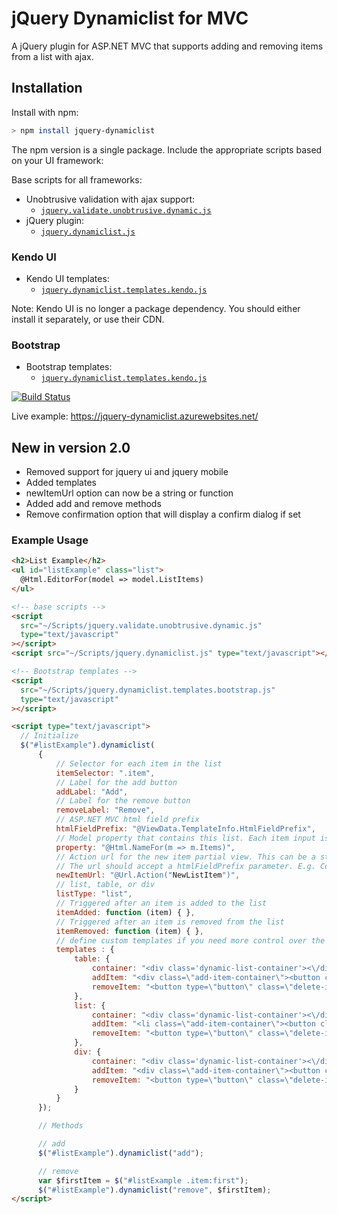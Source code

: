 # jQuery Dynamiclist for MVC

A jQuery plugin for ASP.NET MVC that supports adding and removing items from a list with ajax.

## Installation

Install with npm:

```bash
> npm install jquery-dynamiclist
```

The npm version is a single package. Include the appropriate scripts based on your UI framework:

Base scripts for all frameworks:

- Unobtrusive validation with ajax support:
  - [`jquery.validate.unobtrusive.dynamic.js`](./src/jquery.validate.unobtrusive.dynamic.js)
- jQuery plugin:
  - [`jquery.dynamiclist.js`](./src/jquery.dynamiclist.js)

### Kendo UI

- Kendo UI templates:
  - [`jquery.dynamiclist.templates.kendo.js`](./src/jquery.dynamiclist.templates.kendo.js)

Note: Kendo UI is no longer a package dependency. You should either install it separately, or use their CDN.

### Bootstrap

- Bootstrap templates:
  - [`jquery.dynamiclist.templates.kendo.js`](./src/jquery.dynamiclist.templates.kendo.js)

[![Build Status](https://dev.azure.com/jrummell/jquery.dynamiclist/_apis/build/status/jrummell.jquery.dynamiclist?branchName=master)](https://dev.azure.com/jrummell/jquery.dynamiclist/_build/latest?definitionId=1&branchName=master)

Live example: <https://jquery-dynamiclist.azurewebsites.net/>

## New in version 2.0

- Removed support for jquery ui and jquery mobile
- Added templates
- newItemUrl option can now be a string or function
- Added add and remove methods
- Remove confirmation option that will display a confirm dialog if set

### Example Usage

```html
<h2>List Example</h2>
<ul id="listExample" class="list">
  @Html.EditorFor(model => model.ListItems)
</ul>

<!-- base scripts -->
<script
  src="~/Scripts/jquery.validate.unobtrusive.dynamic.js"
  type="text/javascript"
></script>
<script src="~/Scripts/jquery.dynamiclist.js" type="text/javascript"></script>

<!-- Bootstrap templates -->
<script
  src="~/Scripts/jquery.dynamiclist.templates.bootstrap.js"
  type="text/javascript"
></script>

<script type="text/javascript">
  // Initialize
  $("#listExample").dynamiclist(
      {
          // Selector for each item in the list
          itemSelector: ".item",
          // Label for the add button
          addLabel: "Add",
          // Label for the remove button
          removeLabel: "Remove",
          // ASP.NET MVC html field prefix
          htmlFieldPrefix: "@ViewData.TemplateInfo.HtmlFieldPrefix",
          // Model property that contains this list. Each item input is assumed to have a name of HtmlFieldPrefix.Property[index].BindingProperty
          property: "@Html.NameFor(m => m.Items)",
          // Action url for the new item partial view. This can be a string or function.
          // The url should accept a htmlFieldPrefix parameter. E.g. Controller/Action?htmlFieldPrefix=Model.Property
          newItemUrl: "@Url.Action("NewListItem")",
          // list, table, or div
          listType: "list",
          // Triggered after an item is added to the list
          itemAdded: function (item) { },
          // Triggered after an item is removed from the list
          itemRemoved: function (item) { },
          // define custom templates if you need more control over the styling
          templates : {
              table: {
                  container: "<div class='dynamic-list-container'><\/div>",
                  addItem: "<div class=\"add-item-container\"><button class=\"add-item\">{addLabel}<\/button><\/div>",
                  removeItem: "<button type=\"button\" class=\"delete-item\">{removeLabel}</button>"
              },
              list: {
                  container: "<div class='dynamic-list-container'><\/div>",
                  addItem: "<li class=\"add-item-container\"><button class=\"add-item\">{addLabel}<\/button><\/li>",
                  removeItem: "<button type=\"button\" class=\"delete-item\">{removeLabel}</button>"
              },
              div: {
                  container: "<div class='dynamic-list-container'><\/div>",
                  addItem: "<div class=\"add-item-container\"><button class=\"add-item\">{addLabel}<\/button><\/div>",
                  removeItem: "<button type=\"button\" class=\"delete-item\">{removeLabel}</button>"
              }
          }
      });

      // Methods

      // add
      $("#listExample").dynamiclist("add");

      // remove
      var $firstItem = $("#listExample .item:first");
      $("#listExample").dynamiclist("remove", $firstItem);
</script>
```
